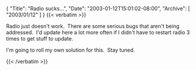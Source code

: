 {
  "Title": "Radio sucks...",
  "Date": "2003-01-12T15:01:02-08:00",
  "Archive": [
    "2003/01/12"
  ]
}
{{< verbatim >}}
<P>Radio just doesn't work.&nbsp; There are some serious bugs that aren't being addressed.&nbsp; I'd update here a lot more often if I didn't have to restart radio 3 times to get stuff to update.</P>
<P>I'm going to roll my own solution for this.&nbsp; Stay tuned.</P>
{{< /verbatim >}}
